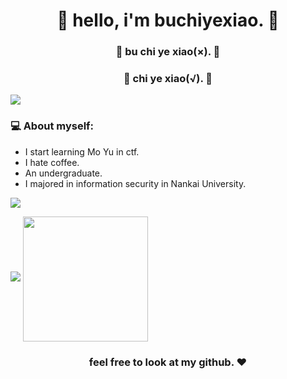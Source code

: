 <h1 align="center"> 🤣 hello, i'm buchiyexiao. 🤣 </h1>
<h3 align="center">🚀 bu chi ye xiao(×). 🚀</h3>
<h3 align="center">🚀 chi ye xiao(√). 🚀</h3>

<img src="https://yata-apix-a9caea66-ad78-425f-aa08-e292558ebb65.lss.locawebcorp.com.br/b7c7dbff38ae4f419c94ce8d2254b9d9.png"> 

### 💻 About myself:

- I start learning Mo Yu in ctf.
- I hate coffee.
- An undergraduate.
- I majored in information security in Nankai University.

![](https://github-readme-stats.vercel.app/api?username=buchiyexiao)

<img src="https://yata-apix-a9caea66-ad78-425f-aa08-e292558ebb65.lss.locawebcorp.com.br/b7c7dbff38ae4f419c94ce8d2254b9d9.png"> 

<img align='center' src='https://user-images.githubusercontent.com/5713670/87202985-820dcb80-c2b6-11ea-9f56-7ec461c497c3.gif' width='200"'>

<h3 align="center"><strong> feel free to look at my github. ❤ </strong> </h3>
